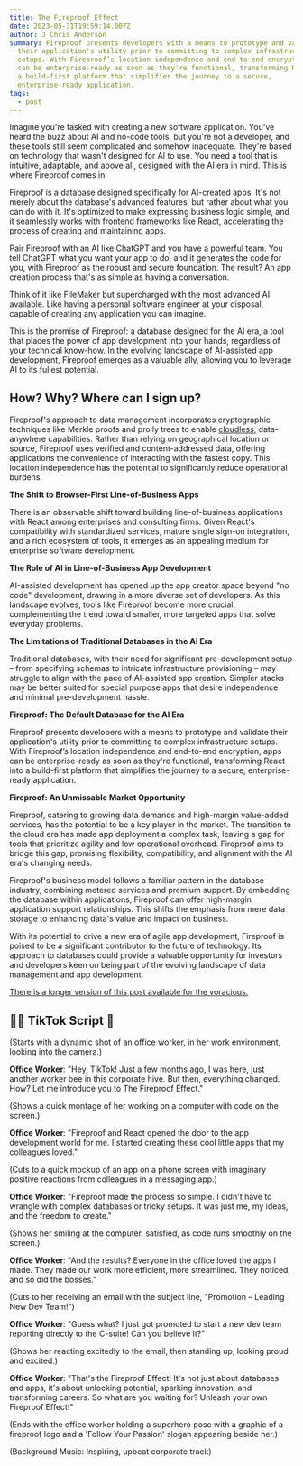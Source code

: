 ```yaml
---
title: The Fireproof Effect
date: 2023-05-31T19:59:14.007Z
author: J Chris Anderson
summary: Fireproof presents developers with a means to prototype and validate
  their application's utility prior to committing to complex infrastructure
  setups. With Fireproof’s location independence and end-to-end encryption, apps
  can be enterprise-ready as soon as they're functional, transforming React into
  a build-first platform that simplifies the journey to a secure,
  enterprise-ready application.
tags:
  - post
---
```

Imagine you're tasked with creating a new software application. You've heard the buzz about AI and no-code tools, but you're not a developer, and these tools still seem complicated and somehow inadequate. They're based on technology that wasn't designed for AI to use. You need a tool that is intuitive, adaptable, and above all, designed with the AI era in mind. This is where Fireproof comes in.

Fireproof is a database designed specifically for AI-created apps. It's not merely about the database's advanced features, but rather about what you can do with it. It's optimized to make expressing business logic simple, and it seamlessly works with frontend frameworks like React, accelerating the process of creating and maintaining apps.

Pair Fireproof with an AI like ChatGPT and you have a powerful team. You tell ChatGPT what you want your app to do, and it generates the code for you, with Fireproof as the robust and secure foundation. The result? An app creation process that's as simple as having a conversation.

Think of it like FileMaker but supercharged with the most advanced AI available. Like having a personal software engineer at your disposal, capable of creating any application you can imagine.

This is the promise of Fireproof: a database designed for the AI era, a tool that places the power of app development into your hands, regardless of your technical know-how. In the evolving landscape of AI-assisted app development, Fireproof emerges as a valuable ally, allowing you to leverage AI to its fullest potential.

## How? Why? Where can I sign up?

Fireproof's approach to data management incorporates cryptographic techniques like Merkle proofs and prolly trees to enable [cloudless](https://www.oreilly.com/radar/the-paradigm-shift-to-cloudless-computing/), data-anywhere capabilities. Rather than relying on geographical location or source, Fireproof uses verified and content-addressed data, offering applications the convenience of interacting with the fastest copy. This location independence has the potential to significantly reduce operational burdens.

**The Shift to Browser-First Line-of-Business Apps**

There is an observable shift toward building line-of-business applications with React among enterprises and consulting firms. Given React's compatibility with standardized services, mature single sign-on integration, and a rich ecosystem of tools, it emerges as an appealing medium for enterprise software development. 

**The Role of AI in Line-of-Business App Development**

AI-assisted development has opened up the app creator space beyond "no code" development, drawing in a more diverse set of developers. As this landscape evolves, tools like Fireproof become more crucial, complementing the trend toward smaller, more targeted apps that solve everyday problems. 

**The Limitations of Traditional Databases in the AI Era**

Traditional databases, with their need for significant pre-development setup – from specifying schemas to intricate infrastructure provisioning – may struggle to align with the pace of AI-assisted app creation. Simpler stacks may be better suited for special purpose apps that desire independence and minimal pre-development hassle. 

**Fireproof: The Default Database for the AI Era**

Fireproof presents developers with a means to prototype and validate their application's utility prior to committing to complex infrastructure setups. With Fireproof’s location independence and end-to-end encryption, apps can be enterprise-ready as soon as they're functional, transforming React into a build-first platform that simplifies the journey to a secure, enterprise-ready application. 

**Fireproof: An Unmissable Market Opportunity**

Fireproof, catering to growing data demands and high-margin value-added services, has the potential to be a key player in the market. The transition to the cloud era has made app deployment a complex task, leaving a gap for tools that prioritize agility and low operational overhead. Fireproof aims to bridge this gap, promising flexibility, compatibility, and alignment with the AI era's changing needs.

Fireproof's business model follows a familiar pattern in the database industry, combining metered services and premium support. By embedding the database within applications, Fireproof can offer high-margin application support relationships. This shifts the emphasis from mere data storage to enhancing data's value and impact on business.

With its potential to drive a new era of agile app development, Fireproof is poised to be a significant contributor to the future of technology. Its approach to databases could provide a valuable opportunity for investors and developers keen on being part of the evolving landscape of data management and app development.

[There is a longer version of this post available for the voracious.](https://gist.github.com/jchris/d0d98b0214d1a7d7d1a3d3c6f8615614)


## 🧑‍💻 TikTok Script 🤳

(Starts with a dynamic shot of an office worker, in her work environment, looking into the camera.)

**Office Worker**: "Hey, TikTok! Just a few months ago, I was here, just another worker bee in this corporate hive. But then, everything changed. How? Let me introduce you to The Fireproof Effect."

(Shows a quick montage of her working on a computer with code on the screen.)

**Office Worker**: "Fireproof and React opened the door to the app development world for me. I started creating these cool little apps that my colleagues loved."

(Cuts to a quick mockup of an app on a phone screen with imaginary positive reactions from colleagues in a messaging app.)

**Office Worker**: "Fireproof made the process so simple. I didn't have to wrangle with complex databases or tricky setups. It was just me, my ideas, and the freedom to create."

(Shows her smiling at the computer, satisfied, as code runs smoothly on the screen.)

**Office Worker**: "And the results? Everyone in the office loved the apps I made. They made our work more efficient, more streamlined. They noticed, and so did the bosses."

(Cuts to her receiving an email with the subject line, "Promotion – Leading New Dev Team!")

**Office Worker**: "Guess what? I just got promoted to start a new dev team reporting directly to the C-suite! Can you believe it?"

(Shows her reacting excitedly to the email, then standing up, looking proud and excited.)

**Office Worker**: "That's the Fireproof Effect! It's not just about databases and apps, it's about unlocking potential, sparking innovation, and transforming careers. So what are you waiting for? Unleash your own Fireproof Effect!"

(Ends with the office worker holding a superhero pose with a graphic of a fireproof logo and a 'Follow Your Passion' slogan appearing beside her.)

(Background Music: Inspiring, upbeat corporate track)